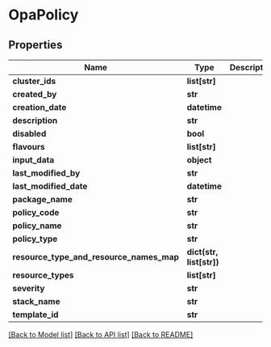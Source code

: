 # OpaPolicy

## Properties
Name | Type | Description | Notes
------------ | ------------- | ------------- | -------------
**cluster_ids** | **list[str]** |  | [optional] 
**created_by** | **str** |  | [optional] 
**creation_date** | **datetime** |  | [optional] 
**description** | **str** |  | [optional] 
**disabled** | **bool** |  | [optional] 
**flavours** | **list[str]** |  | [optional] 
**input_data** | **object** |  | [optional] 
**last_modified_by** | **str** |  | [optional] 
**last_modified_date** | **datetime** |  | [optional] 
**package_name** | **str** |  | [optional] 
**policy_code** | **str** |  | [optional] 
**policy_name** | **str** |  | [optional] 
**policy_type** | **str** |  | [optional] 
**resource_type_and_resource_names_map** | **dict(str, list[str])** |  | [optional] 
**resource_types** | **list[str]** |  | [optional] 
**severity** | **str** |  | [optional] 
**stack_name** | **str** |  | [optional] 
**template_id** | **str** |  | [optional] 

[[Back to Model list]](../README.md#documentation-for-models) [[Back to API list]](../README.md#documentation-for-api-endpoints) [[Back to README]](../README.md)

